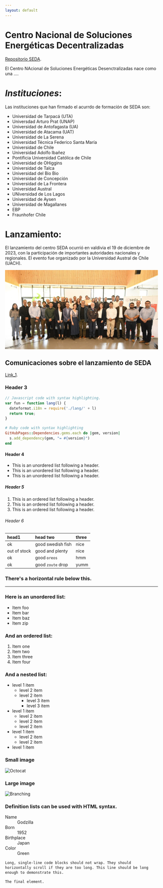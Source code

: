 ```yaml
---
layout: default
---
```


# **Centro Nacional de Soluciones Energéticas Decentralizadas**

[Repositorio SEDA](./another-page.html).

El Centro NAcional de Soluciones Energéticas Desenctralizadas nace como una ....


# _Instituciones_:

Las instituciones que han firmado el acurrdo de formación de SEDA son:

*   Universidad de Tarpacá (UTA)
*   Universdad Arturo Prat (UNAP)
*   Universidad de Antofagasta (UA)
*   Universidad de Atacama (UAT)
*   Universidad de La Serena
*   Universidad Técnica Federico Santa María
*   Universidad de Chile
*   Universidad Adolfo Ibañez
*   Pontificia Universidad Católica de Chile
*   Universidad de OHiggins
*   Universidad de Talca
*   Universidad del Bio Bio
*   Universidad de Concepción
*   Universidad de La Frontera
*   Universidad Austral
*   UNiversidad de Los Lagos
*   Universidad de Aysen
*   Universidad de Magallanes
*   EBP
*   Fraunhofer Chile

# Lanzamiento:

El lanzamiento del centro SEDA ocurrió en valdivia el 19 de diciembre de 2023, con la participación de importantes autoridades nacionales y regionales.
El evento fue organizado por la Universidad Austral de Chile (UACH).

![Lanzamiento](/assets/img/Lanzamiento_team.jpg)


## Comunicaciones sobre el lanzamiento de SEDA

[Link_1](https://centroenergia.cl/evento-de-lanzamiento-y-seminario-centro-seda-soluciones-energeticas-descentralizadas-avanzadas/ ).

### Header 3

```js
// Javascript code with syntax highlighting.
var fun = function lang(l) {
  dateformat.i18n = require('./lang/' + l)
  return true;
}
```

```ruby
# Ruby code with syntax highlighting
GitHubPages::Dependencies.gems.each do |gem, version|
  s.add_dependency(gem, "= #{version}")
end
```

#### Header 4

*   This is an unordered list following a header.
*   This is an unordered list following a header.
*   This is an unordered list following a header.

##### Header 5

1.  This is an ordered list following a header.
2.  This is an ordered list following a header.
3.  This is an ordered list following a header.

###### Header 6

| head1        | head two          | three |
|:-------------|:------------------|:------|
| ok           | good swedish fish | nice  |
| out of stock | good and plenty   | nice  |
| ok           | good `oreos`      | hmm   |
| ok           | good `zoute` drop | yumm  |

### There's a horizontal rule below this.

* * *

### Here is an unordered list:

*   Item foo
*   Item bar
*   Item baz
*   Item zip

### And an ordered list:

1.  Item one
1.  Item two
1.  Item three
1.  Item four

### And a nested list:

- level 1 item
  - level 2 item
  - level 2 item
    - level 3 item
    - level 3 item
- level 1 item
  - level 2 item
  - level 2 item
  - level 2 item
- level 1 item
  - level 2 item
  - level 2 item
- level 1 item

### Small image

![Octocat](https://github.githubassets.com/images/icons/emoji/octocat.png)

### Large image

![Branching](https://guides.github.com/activities/hello-world/branching.png)


### Definition lists can be used with HTML syntax.

<dl>
<dt>Name</dt>
<dd>Godzilla</dd>
<dt>Born</dt>
<dd>1952</dd>
<dt>Birthplace</dt>
<dd>Japan</dd>
<dt>Color</dt>
<dd>Green</dd>
</dl>

```
Long, single-line code blocks should not wrap. They should horizontally scroll if they are too long. This line should be long enough to demonstrate this.
```

```
The final element.
```
